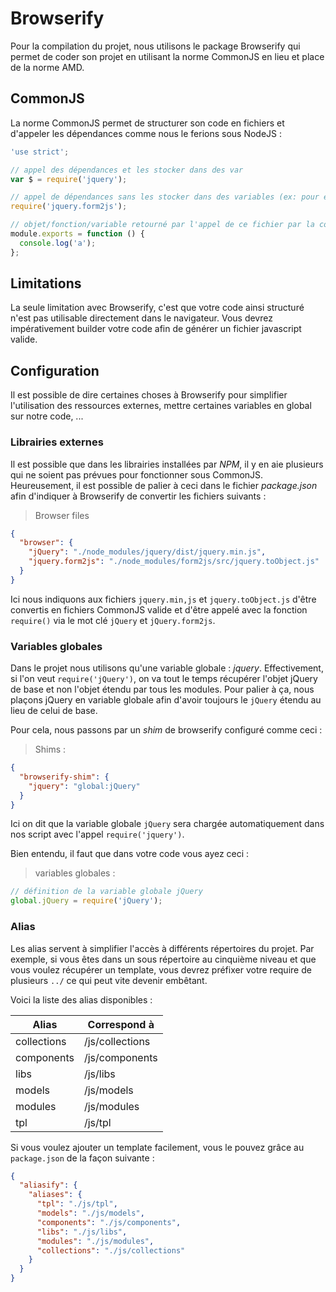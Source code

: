 # Browserify

Pour la compilation du projet, nous utilisons le package Browserify qui permet de coder son projet en utilisant la norme CommonJS en lieu et place de la norme AMD.

## CommonJS

La norme CommonJS permet de structurer son code en fichiers et d'appeler les dépendances comme nous le ferions sous NodeJS :

```javascript
'use strict';

// appel des dépendances et les stocker dans des var
var $ = require('jquery');

// appel de dépendances sans les stocker dans des variables (ex: pour étendre jquery)
require('jquery.form2js');

// objet/fonction/variable retourné par l'appel de ce fichier par la commande require()
module.exports = function () {
  console.log('a');
};

```

## Limitations

La seule limitation avec Browserify, c'est que votre code ainsi structuré n'est pas utilisable directement dans le navigateur. Vous devrez impérativement builder votre code afin de générer un fichier javascript valide.

## Configuration

Il est possible de dire certaines choses à Browserify pour simplifier l'utilisation des ressources externes, mettre certaines variables en global sur notre code, ...

### Librairies externes

Il est possible que dans les librairies installées par *NPM*, il y en aie plusieurs qui ne soient pas prévues pour fonctionner sous CommonJS. Heureusement, il est possible de palier à ceci dans le fichier *package.json* afin d'indiquer à Browserify de convertir les fichiers suivants :

> Browser files

```json
{
  "browser": {
    "jQuery": "./node_modules/jquery/dist/jquery.min.js",
    "jquery.form2js": "./node_modules/form2js/src/jquery.toObject.js"
  }
}
```

Ici nous indiquons aux fichiers `jquery.min,js` et `jquery.toObject.js` d'être convertis en fichiers CommonJS valide et d'être appelé avec la fonction `require()` via le mot clé `jQuery` et `jQuery.form2js`.

### Variables globales

Dans le projet nous utilisons qu'une variable globale : *jquery*. Effectivement, si l'on veut `require('jQuery')`, on va tout le temps récupérer l'objet jQuery de base et non l'objet étendu par tous les modules. Pour palier à ça, nous plaçons jQuery en variable globale afin d'avoir toujours le `jQuery` étendu au lieu de celui de base.

Pour cela, nous passons par un *shim* de browserify configuré comme ceci :

> Shims :

```json
{
  "browserify-shim": {
    "jquery": "global:jQuery"
  }
}
```

Ici on dit que la variable globale `jQuery` sera chargée automatiquement dans nos script avec l'appel `require('jquery')`.

Bien entendu, il faut que dans votre code vous ayez ceci :

> variables globales :

```javascript
// définition de la variable globale jQuery
global.jQuery = require('jQuery');
```

### Alias

Les alias servent à simplifier l'accès à différents répertoires du projet. Par exemple, si vous êtes dans un sous répertoire au cinquième niveau et que vous voulez récupérer un template, vous devrez préfixer votre require de plusieurs `../` ce qui peut vite devenir embêtant.

Voici la liste des alias disponibles :

Alias       | Correspond à 
---         | --- 
collections | /js/collections 
components  | /js/components 
libs        | /js/libs 
models      | /js/models 
modules     | /js/modules 
tpl         | /js/tpl 

Si vous voulez ajouter un template facilement, vous le pouvez grâce au `package.json` de la façon suivante :

```json
{
  "aliasify": {
    "aliases": {
      "tpl": "./js/tpl",
      "models": "./js/models",
      "components": "./js/components",
      "libs": "./js/libs",
      "modules": "./js/modules",
      "collections": "./js/collections"
    }
  }
}
```
